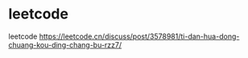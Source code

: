 # leetcode
leetcode https://leetcode.cn/discuss/post/3578981/ti-dan-hua-dong-chuang-kou-ding-chang-bu-rzz7/
